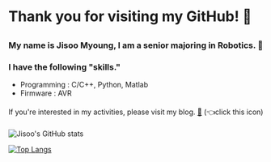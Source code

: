 # Thank you for visiting my GitHub! :wrench:
##

### My name is Jisoo Myoung, I am a senior majoring in Robotics. :book:
### I have the following __"skills."__

- Programming : C/C++, Python, Matlab
- Firmware : AVR

#### 
If you're interested in my activities, please visit my blog. [:pencil:](https://myoungziis-study.tistory.com/) (:point_left:click this icon)
####

![Jisoo's GitHub stats](https://github-readme-stats.vercel.app/api?username=Myoung-Jisoo&show_icons=true&theme=swift)

[![Top Langs](https://github-readme-stats.vercel.app/api/top-langs/?username=Myoung-Jisoo&layout=compact&theme=swift&langs_count=4)](https://github.com/anuraghazra/github-readme-stats)
